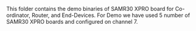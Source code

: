 This folder contains the demo binaries of SAMR30 XPRO board for Co-ordinator, Router, and End-Devices.
For Demo we have used 5 number of SAMR30 XPRO boards and configured on channel 7.
